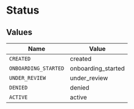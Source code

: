 # Status


## Values

| Name                 | Value                |
| -------------------- | -------------------- |
| `CREATED`            | created              |
| `ONBOARDING_STARTED` | onboarding_started   |
| `UNDER_REVIEW`       | under_review         |
| `DENIED`             | denied               |
| `ACTIVE`             | active               |